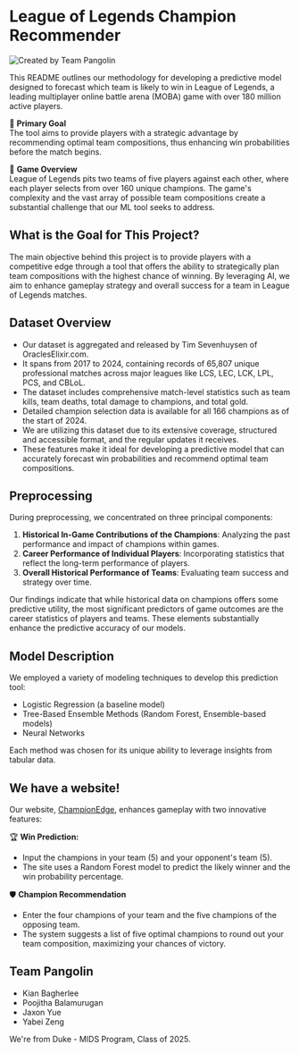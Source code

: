 # League of Legends Champion Recommender

![Created by Team Pangolin](https://github.com/Ninsta22/champions-edge/assets/142264378/52981049-3b54-49d2-8625-31232628e504)

This README outlines our methodology for developing a predictive model designed to forecast which team is likely to win in League of Legends, a leading multiplayer online battle arena (MOBA) game with over 180 million active players.

🎯 **Primary Goal**  
The tool aims to provide players with a strategic advantage by recommending optimal team compositions, thus enhancing win probabilities before the match begins.

👥 **Game Overview**  
League of Legends pits two teams of five players against each other, where each player selects from over 160 unique champions. The game's complexity and the vast array of possible team compositions create a substantial challenge that our ML tool seeks to address.

## What is the Goal for This Project?
The main objective behind this project is to provide players with a competitive edge through a tool that offers the ability to strategically plan team compositions with the highest chance of winning. By leveraging AI, we aim to enhance gameplay strategy and overall success for a team in League of Legends matches.

## Dataset Overview

- Our dataset is aggregated and released by Tim Sevenhuysen of OraclesElixir.com.
- It spans from 2017 to 2024, containing records of 65,807 unique professional matches across major leagues like LCS, LEC, LCK, LPL, PCS, and CBLoL.
- The dataset includes comprehensive match-level statistics such as team kills, team deaths, total damage to champions, and total gold.
- Detailed champion selection data is available for all 166 champions as of the start of 2024.
- We are utilizing this dataset due to its extensive coverage, structured and accessible format, and the regular updates it receives.
- These features make it ideal for developing a predictive model that can accurately forecast win probabilities and recommend optimal team compositions.

## Preprocessing
During preprocessing, we concentrated on three principal components:
1. **Historical In-Game Contributions of the Champions**: Analyzing the past performance and impact of champions within games.
2. **Career Performance of Individual Players**: Incorporating statistics that reflect the long-term performance of players.
3. **Overall Historical Performance of Teams**: Evaluating team success and strategy over time.

Our findings indicate that while historical data on champions offers some predictive utility, the most significant predictors of game outcomes are the career statistics of players and teams. These elements substantially enhance the predictive accuracy of our models.

## Model Description
We employed a variety of modeling techniques to develop this prediction tool:
- Logistic Regression (a baseline model)
- Tree-Based Ensemble Methods (Random Forest, Ensemble-based models)
- Neural Networks

Each method was chosen for its unique ability to leverage insights from tabular data.

## We have a website!

Our website, [ChampionEdge](https://championedge.streamlit.app/), enhances gameplay with two innovative features:

🏆 **Win Prediction:**
- Input the champions in your team (5) and your opponent's team (5).
- The site uses a Random Forest model to predict the likely winner and the win probability percentage.

🛡️ **Champion Recommendation**
- Enter the four champions of your team and the five champions of the opposing team.
- The system suggests a list of five optimal champions to round out your team composition, maximizing your chances of victory.

## Team Pangolin

- Kian Bagherlee
- Poojitha Balamurugan
- Jaxon Yue
- Yabei Zeng

We're from Duke - MIDS Program, Class of 2025.





